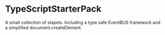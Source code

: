 # TypeScriptStarterPack
A small collection of stapels. Including a type safe EventBUS framework and a simplified document.createElement.
